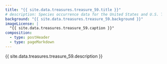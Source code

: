 ```yaml
---
title: "{{ site.data.treasures.treasure_59.title }}"
# description: Species occurrence data for the United States and U.S. Territories.
background: "{{ site.data.treasures.treasure_59.background }}"
imageLicense: |
  "{{ site.data.treasures.treasure_59.caption }}"
composition:
  - type: postHeader
  - type: pageMarkdown
---
```


{{ site.data.treasures.treasure_59.description }}